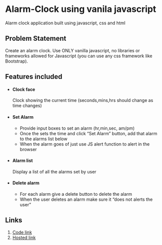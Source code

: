 # Alarm-Clock using vanila javascript
Alarm clock application built using javascript, css and html

## Problem Statement
Create an alarm clock. Use ONLY vanilla javascript, no libraries or frameworks allowed for Javascript (you can use any css framework like Bootstrap).

## Features included
* #### Clock face ####
  Clock showing the current time (seconds,mins,hrs should change as time changes)

* #### Set Alarm ####
  * Provide input boxes to set an alarm (hr,min,sec, am/pm)
  * Once the sets the time and click “Set Alarm” button, add that alarm to the alarms list below
  * When the alarm goes of just use JS alert function to alert in the browser

* #### Alarm list ####
  Display a list of all the alarms set by user

* #### Delete alarm ####
  * For each alarm give a delete button to delete the alarm
  * When the user deletes an alarm make sure it “does not alerts the user”


## Links
1. [Code link](https://github.com/Meghna24R/Alarm-Clock.git)
2. [Hosted link](https://meghna24r.github.io/Alarm-Clock/)
